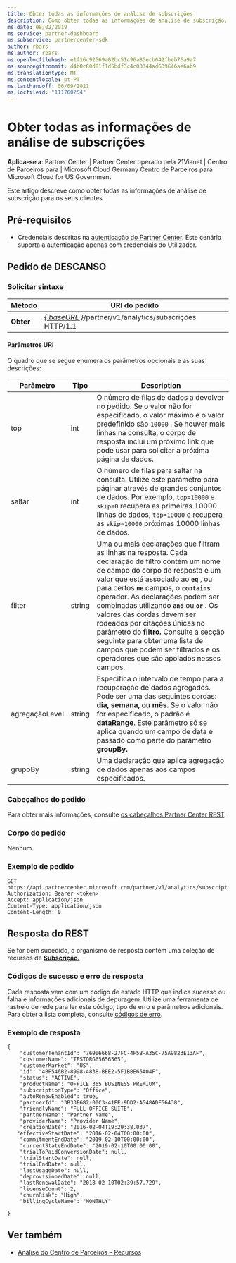 ```yaml
---
title: Obter todas as informações de análise de subscrições
description: Como obter todas as informações de análise de subscrição.
ms.date: 08/02/2019
ms.service: partner-dashboard
ms.subservice: partnercenter-sdk
author: rbars
ms.author: rbars
ms.openlocfilehash: e1f16c92569a02bc51c96a85ecb642fbeb76a9a7
ms.sourcegitcommit: d4b0c80d81f1d5bdf3c4c03344ad639646ae6ab9
ms.translationtype: MT
ms.contentlocale: pt-PT
ms.lasthandoff: 06/09/2021
ms.locfileid: "111760254"
---
```

# <a name="get-all-subscription-analytics-information"></a>Obter todas as informações de análise de subscrições

**Aplica-se a**: Partner Center | Partner Center operado pela 21Vianet | Centro de Parceiros para | Microsoft Cloud Germany Centro de Parceiros para Microsoft Cloud for US Government

Este artigo descreve como obter todas as informações de análise de subscrição para os seus clientes.

## <a name="prerequisites"></a>Pré-requisitos

- Credenciais descritas na [autenticação do Partner Center](partner-center-authentication.md). Este cenário suporta a autenticação apenas com credenciais do Utilizador.

## <a name="rest-request"></a>Pedido de DESCANSO

### <a name="request-syntax"></a>Solicitar sintaxe

| Método | URI do pedido |
|--------|-------------|
| **Obter** | [*\{ baseURL \}*](partner-center-rest-urls.md)/partner/v1/analytics/subscrições HTTP/1.1 |

#### <a name="uri-parameters"></a>Parâmetros URI

O quadro que se segue enumera os parâmetros opcionais e as suas descrições:

| Parâmetro | Tipo |  Description |
|-----------|------|--------------|
| top | int | O número de filas de dados a devolver no pedido. Se o valor não for especificado, o valor máximo e o valor predefinido são `10000` . Se houver mais linhas na consulta, o corpo de resposta inclui um próximo link que pode usar para solicitar a próxima página de dados. |
| saltar | int | O número de filas para saltar na consulta. Utilize este parâmetro para páginar através de grandes conjuntos de dados. Por exemplo, `top=10000` e `skip=0` recupera as primeiras 10000 linhas de dados, `top=10000` e recupera as `skip=10000` próximas 10000 linhas de dados. |
| filter | string | Uma ou mais declarações que filtram as linhas na resposta. Cada declaração de filtro contém um nome de campo do corpo de resposta e um valor que está associado ao **`eq`** , ou para certos **`ne`** campos, o **`contains`** operador. As declarações podem ser combinadas utilizando **`and`** ou **`or`** . Os valores das cordas devem ser rodeados por citações únicas no parâmetro do **filtro.** Consulte a secção seguinte para obter uma lista de campos que podem ser filtrados e os operadores que são apoiados nesses campos. |
| agregaçãoLevel | string | Especifica o intervalo de tempo para a recuperação de dados agregados. Pode ser uma das seguintes cordas: **dia,** **semana,** **ou mês.** Se o valor não for especificado, o padrão é **dataRange**. Este parâmetro só se aplica quando um campo de data é passado como parte do parâmetro **groupBy.** |
| grupoBy | string | Uma declaração que aplica agregação de dados apenas aos campos especificados. |

### <a name="request-headers"></a>Cabeçalhos do pedido

Para obter mais informações, consulte [os cabeçalhos Partner Center REST](headers.md).

### <a name="request-body"></a>Corpo do pedido

Nenhum.

### <a name="request-example"></a>Exemplo de pedido

```http
GET https://api.partnercenter.microsoft.com/partner/v1/analytics/subscriptions
Authorization: Bearer <token>
Accept: application/json
Content-Type: application/json
Content-Length: 0
```

## <a name="rest-response"></a>Resposta do REST

Se for bem sucedido, o organismo de resposta contém uma coleção de recursos de [**Subscrição.**](partner-center-analytics-resources.md#subscription-resource)

### <a name="response-success-and-error-codes"></a>Códigos de sucesso e erro de resposta

Cada resposta vem com um código de estado HTTP que indica sucesso ou falha e informações adicionais de depuragem. Utilize uma ferramenta de rastreio de rede para ler este código, tipo de erro e parâmetros adicionais. Para obter a lista completa, consulte [códigos de erro](error-codes.md).

### <a name="response-example"></a>Exemplo de resposta

```http
{
    "customerTenantId": "76906668-27FC-4F5B-A35C-75A9823E13AF",
    "customerName": "TESTORG65656565",
    "customerMarket": "US",
    "id": "4BF546B2-8998-4838-BEE2-5F1BBE65A04F",
    "status": "ACTIVE",
    "productName": "OFFICE 365 BUSINESS PREMIUM",
    "subscriptionType": "Office",
    "autoRenewEnabled": true,
    "partnerId": "3B33E682-00C3-41EE-9DD2-A548ADF56438",
    "friendlyName": "FULL OFFICE SUITE",
    "partnerName": "Partner Name",
    "providerName": "Provider Name",
    "creationDate": "2016-02-04T19:29:38.037",
   "effectiveStartDate": "2016-02-04T00:00:00",
    "commitmentEndDate": "2019-02-10T00:00:00",
    "currentStateEndDate": "2019-02-10T00:00:00",
    "trialToPaidConversionDate": null,
    "trialStartDate": null,
    "trialEndDate": null,
    "lastUsageDate": null,
    "deprovisionedDate": null,
    "lastRenewalDate": "2018-02-10T02:39:57.729",
    "licenseCount": 2,
    "churnRisk": "High",
    "billingCycleName": "MONTHLY"

}
```

## <a name="see-also"></a>Ver também

- [Análise do Centro de Parceiros – Recursos](partner-center-analytics-resources.md)
